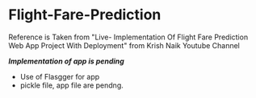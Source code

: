 # Flight-Fare-Prediction
Reference is Taken from "Live- Implementation Of Flight Fare Prediction Web App Project With Deployment" from Krish Naik Youtube Channel

***Implementation of app is pending***
- Use of Flasgger for app
- pickle file, app file are pendng.
